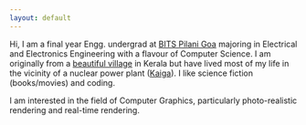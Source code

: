 ```yaml
---
layout: default
---
```


Hi, I am a final year Engg. undergrad at [BITS Pilani Goa](http://universe.bits-pilani.ac.in/Goa/) majoring in Electrical and Electronics Engineering with a flavour of Computer Science. I am originally from a [beautiful village](http://en.wikipedia.org/wiki/Kudayathoor) in Kerala but have lived most of my life in the vicinity of a nuclear power plant ([Kaiga](http://en.wikipedia.org/wiki/Kaiga_Atomic_Power_Station)). I like science fiction (books/movies) and coding.

I am interested in the field of Computer Graphics, particularly photo-realistic rendering and real-time rendering.